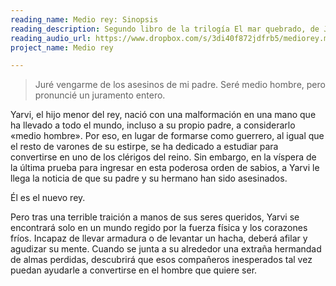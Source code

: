 ```yaml
---
reading_name: Medio rey: Sinopsis
reading_description: Segundo libro de la trilogía El mar quebrado, de Joe Abercrombie
reading_audio_url: https://www.dropbox.com/s/3di40f872jdfrb5/mediorey.mp3?dl=1
project_name: Medio rey

---
```


> Juré vengarme de los asesinos de mi padre. Seré medio hombre, pero pronuncié un juramento entero.

Yarvi, el hijo menor del rey, nació con una malformación en una mano que ha llevado a todo el mundo, incluso a su propio padre, a considerarlo «medio hombre». Por eso, en lugar de formarse como guerrero, al igual que el resto de varones de su estirpe, se ha dedicado a estudiar para convertirse en uno de los clérigos del reino. Sin embargo, en la víspera de la última prueba para ingresar en esta poderosa orden de sabios, a Yarvi le llega la noticia de que su padre y su hermano han sido asesinados. 

Él es el nuevo rey.

Pero tras una terrible traición a manos de sus seres queridos, Yarvi se encontrará solo en un mundo regido por la fuerza física y los corazones fríos. Incapaz de llevar armadura o de levantar un hacha, deberá afilar y agudizar su mente. Cuando se junta a su alrededor una extraña hermandad de almas perdidas, descubrirá que esos compañeros inesperados tal vez puedan ayudarle a convertirse en el hombre que quiere ser.